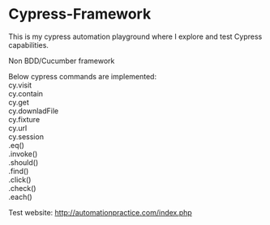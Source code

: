 # Cypress-Framework
This is my cypress automation playground where I explore and test Cypress capabilities.

Non BDD/Cucumber framework

Below cypress commands are implemented:  
    cy.visit  
    cy.contain  
    cy.get  
    cy.downladFile  
    cy.fixture  
    cy.url  
    cy.session  
    .eq()  
    .invoke()  
    .should()  
    .find()  
    .click()  
    .check()  
    .each()




Test website:
http://automationpractice.com/index.php